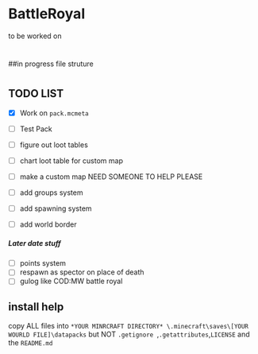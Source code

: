 # BattleRoyal
to be worked on


#
##in progress
file struture

#
## TODO LIST
- [x] Work on `pack.mcmeta`
- [ ] Test Pack


- [ ] figure out loot tables
- [ ] chart loot table for custom map
- [ ] make a custom map NEED SOMEONE TO HELP PLEASE
- [ ] add groups system 
- [ ] add spawning system
- [ ] add world border 
#####     Later date stuff
- [ ] points system
- [ ] respawn as spector on place of death 
- [ ] gulog like COD:MW battle royal 

## install help
copy ALL files into `*YOUR MINRCRAFT DIRECTORY* \.minecraft\saves\[YOUR WOURLD FILE]\datapacks` but NOT `.getignore `,`.getattributes`,`LICENSE` and the `README.md`   
